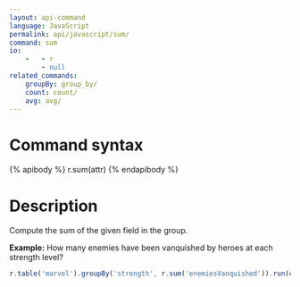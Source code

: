 ```yaml
---
layout: api-command
language: JavaScript
permalink: api/javascript/sum/
command: sum
io:
    -   - r
        - null
related_commands:
    groupBy: group_by/
    count: count/
    avg: avg/
---
```


# Command syntax #

{% apibody %}
r.sum(attr)
{% endapibody %}

# Description #

Compute the sum of the given field in the group.

__Example:__ How many enemies have been vanquished by heroes at each strength level?

```js
r.table('marvel').groupBy('strength', r.sum('enemiesVanquished')).run(conn, callback)
```

